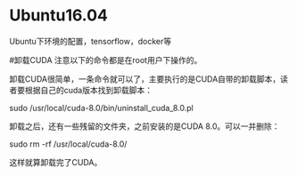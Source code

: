 # Ubuntu16.04
Ubuntu下环境的配置，tensorflow，docker等


#卸载CUDA
注意以下的命令都是在root用户下操作的。

卸载CUDA很简单，一条命令就可以了，主要执行的是CUDA自带的卸载脚本，读者要根据自己的cuda版本找到卸载脚本：

sudo /usr/local/cuda-8.0/bin/uninstall_cuda_8.0.pl

卸载之后，还有一些残留的文件夹，之前安装的是CUDA 8.0。可以一并删除：

sudo rm -rf /usr/local/cuda-8.0/

这样就算卸载完了CUDA。
